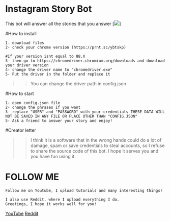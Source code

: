 # Instagram Story Bot
This bot will answer all the stories that you answer
[![](https://i.ibb.co/09ckR4S/Insta-Story-Bot.png)]


#How to install
```
1- download files
2- check your chrome version (https://prnt.sc/ybtskp)

#If your version isnt equal to 88.X
3- then go to https://chromedriver.chromium.org/downloads and download your driver version
4- change the driver name to "chromedriver.exe"
5- Put the driver in the folder and replace it
```
>>You can change the driver path in config.json


#How to start
```
1- open config.json file
2- change the phrases if you want
3- replace "USER" and "PASSWORD" with your credentials THESE DATA WILL NOT BE SAVED IN ANY FILE OR PLACE OTHER THAN "CONFIG.JSON"
5- Ask a friend to answer your story and enjoy!
```
#Creator letter

>>I think it is a software that in the wrong hands could do a lot of damage, spam or save credentials to steal accounts, so I refuse to share the source code of this bot. I hope it serves you and you have fun using it.

# FOLLOW ME

```
Follow me on Youtube, I upload tutorials and many interesting things!

I also use Reddit, where I upload everything I do.
Greetings, I hope it works well for you!

```
[YouTube](https://www.youtube.com/user/leocub58)
[Reddit](https://www.reddit.com/user/leocub58)
